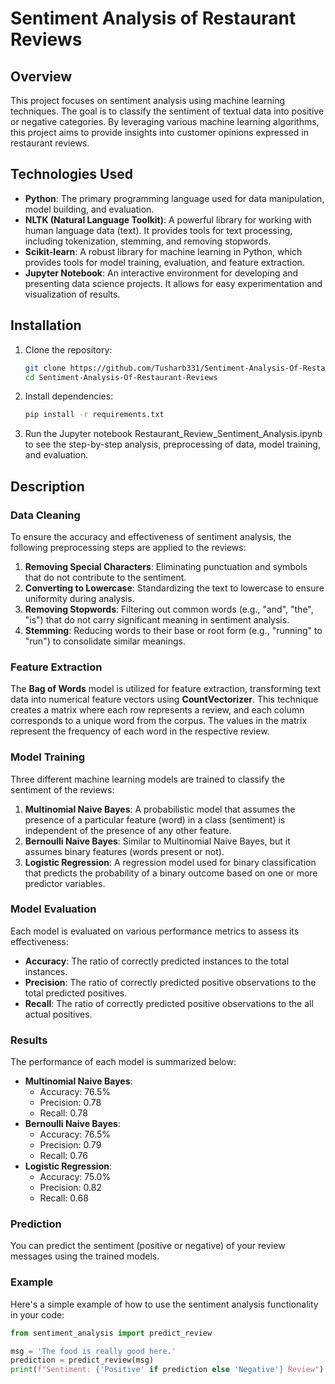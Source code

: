 # Sentiment Analysis of Restaurant Reviews

## Overview

This project focuses on sentiment analysis using machine learning techniques. The goal is to classify the sentiment of textual data into positive or negative categories. By leveraging various machine learning algorithms, this project aims to provide insights into customer opinions expressed in restaurant reviews.

## Technologies Used

- **Python**: The primary programming language used for data manipulation, model building, and evaluation.
- **NLTK (Natural Language Toolkit)**: A powerful library for working with human language data (text). It provides tools for text processing, including tokenization, stemming, and removing stopwords.
- **Scikit-learn**: A robust library for machine learning in Python, which provides tools for model training, evaluation, and feature extraction.
- **Jupyter Notebook**: An interactive environment for developing and presenting data science projects. It allows for easy experimentation and visualization of results.

## Installation

1. Clone the repository:

   ```bash
   git clone https://github.com/Tusharb331/Sentiment-Analysis-Of-Restaurant-Reviews.git
   cd Sentiment-Analysis-Of-Restaurant-Reviews

2. Install dependencies:

   ```bash
   pip install -r requirements.txt

3. Run the Jupyter notebook Restaurant_Review_Sentiment_Analysis.ipynb to see the step-by-step analysis, preprocessing of data, model training, and evaluation.

## Description

### Data Cleaning

To ensure the accuracy and effectiveness of sentiment analysis, the following preprocessing steps are applied to the reviews:

1. **Removing Special Characters**: Eliminating punctuation and symbols that do not contribute to the sentiment.
2. **Converting to Lowercase**: Standardizing the text to lowercase to ensure uniformity during analysis.
3. **Removing Stopwords**: Filtering out common words (e.g., "and", "the", "is") that do not carry significant meaning in sentiment analysis.
4. **Stemming**: Reducing words to their base or root form (e.g., "running" to "run") to consolidate similar meanings.

### Feature Extraction

The **Bag of Words** model is utilized for feature extraction, transforming text data into numerical feature vectors using **CountVectorizer**. This technique creates a matrix where each row represents a review, and each column corresponds to a unique word from the corpus. The values in the matrix represent the frequency of each word in the respective review.

### Model Training

Three different machine learning models are trained to classify the sentiment of the reviews:

1. **Multinomial Naive Bayes**: A probabilistic model that assumes the presence of a particular feature (word) in a class (sentiment) is independent of the presence of any other feature.
2. **Bernoulli Naive Bayes**: Similar to Multinomial Naive Bayes, but it assumes binary features (words present or not).
3. **Logistic Regression**: A regression model used for binary classification that predicts the probability of a binary outcome based on one or more predictor variables.

### Model Evaluation

Each model is evaluated on various performance metrics to assess its effectiveness:

- **Accuracy**: The ratio of correctly predicted instances to the total instances.
- **Precision**: The ratio of correctly predicted positive observations to the total predicted positives.
- **Recall**: The ratio of correctly predicted positive observations to the all actual positives.

### Results

The performance of each model is summarized below:

- **Multinomial Naive Bayes**: 
  - Accuracy: 76.5%
  - Precision: 0.78
  - Recall: 0.78
- **Bernoulli Naive Bayes**: 
  - Accuracy: 76.5%
  - Precision: 0.79
  - Recall: 0.76
- **Logistic Regression**: 
  - Accuracy: 75.0%
  - Precision: 0.82
  - Recall: 0.68

### Prediction

You can predict the sentiment (positive or negative) of your review messages using the trained models. 

### Example

Here's a simple example of how to use the sentiment analysis functionality in your code:

```python
from sentiment_analysis import predict_review

msg = 'The food is really good here.'
prediction = predict_review(msg)
print(f"Sentiment: {'Positive' if prediction else 'Negative'} Review")

